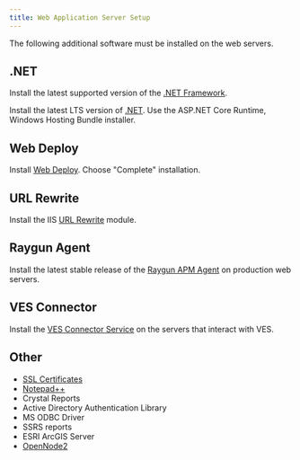 ```yaml
---
title: Web Application Server Setup
---
```


The following additional software must be installed on the web servers.

## .NET

Install the latest supported version of the [.NET Framework](https://dotnet.microsoft.com/download/dotnet-framework).

Install the latest LTS version of [.NET](https://dotnet.microsoft.com/download/dotnet). Use the ASP.NET Core Runtime, Windows Hosting Bundle installer.

## Web Deploy

Install [Web Deploy](https://www.iis.net/downloads/microsoft/web-deploy). Choose "Complete" installation.

## URL Rewrite

Install the IIS [URL Rewrite](https://www.iis.net/downloads/microsoft/url-rewrite) module.

## Raygun Agent

Install the latest stable release of the [Raygun APM Agent](https://raygun.com/documentation/product-guides/apm/downloads/) on production web servers.

## VES Connector

Install the [VES Connector Service](https://ves.epa.gov/vesa/Node/Reference) on the servers that interact with VES.

## Other

- [SSL Certificates](ssl-certificates.html)
- [Notepad++](https://notepad-plus-plus.org/downloads/)
- Crystal Reports
- Active Directory Authentication Library
- MS ODBC Driver
- SSRS reports
- ESRI ArcGIS Server
- [OpenNode2](https://windsorsolutions.github.io/opennode2/)
